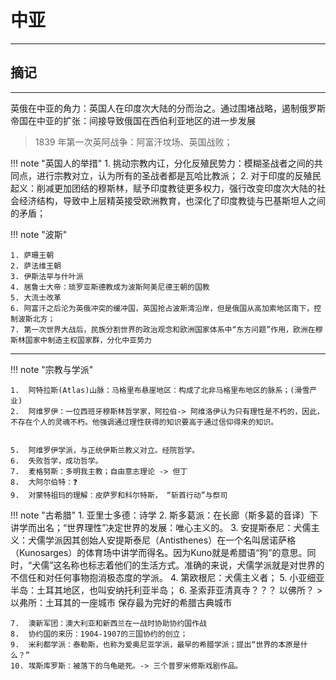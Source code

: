 # 中亚
---


## 摘记
---

英俄在中亚的角力：英国人在印度次大陆的分而治之。通过围堵战略，遏制俄罗斯帝国在中亚的扩张：间接导致俄国在西伯利亚地区的进一步发展

> 1839 年第一次英阿战争：阿富汗坟场、英国战败；
>

!!! note "英国人的举措"
    1. 挑动宗教内讧，分化反殖民势力：模糊圣战者之间的共同点，进行宗教对立，认为所有的圣战者都是瓦哈比教派；
    2. 对于印度的反殖民起义：削减更加团结的穆斯林，赋予印度教徒更多权力，强行改变印度次大陆的社会经济结构，导致中上层精英接受欧洲教育，也深化了印度教徒与巴基斯坦人之间的矛盾；


!!! note  "波斯"

    1. 萨珊王朝
    2. 萨法维王朝
    3. 伊斯法罕与什叶派
    4. 居鲁士大帝：琐罗亚斯德教成为波斯阿美尼德王朝的国教
    5. 大流士改革
    6. 阿富汗之后沦为英俄冲突的缓冲国，英国抢占波斯湾沿岸，但是俄国从高加索地区南下，控制波斯北方；
    7. 第一次世界大战后，民族分割世界的政治观念和欧洲国家体系中“东方问题”作用，欧洲在穆斯林国家中制造主权国家群，分化中亚势力


----


!!! note "宗教与学派"

    1.  阿特拉斯(Atlas)山脉：马格里布悬崖地区：构成了北非马格里布地区的脉系；(滑雪产业)
    2.  阿维罗伊：一位西班牙穆斯林哲学家，阿拉伯-> 阿维洛伊认为只有理性是不朽的，因此，不存在个人的灵魂不朽。他强调通过理性获得的知识要高于通过信仰得来的知识。


    5.  阿维罗伊学派，与正统伊斯兰教义对立。经院哲学。
    6.  失败哲学，成功哲学。
    7.  麦格努斯：多明我主教；自由意志理论 -> 但丁 
    8.  大阿尔伯特：❓
    9.  对蒙特祖玛的理解：皮萨罗和科尔特斯， “斩首行动”与祭司


!!! note "古希腊"
    1.  亚里士多德：诗学
    2.  斯多葛派：在长廊（斯多葛的音译）下讲学而出名；“世界理性”决定世界的发展：唯心主义的。
    3.  安提斯泰尼：犬儒主义：犬儒学派因其创始人安提斯泰尼（Antisthenes）在一个名叫居诺萨格（Kunosarges）的体育场中讲学而得名。因为Kuno就是希腊语“狗”的意思。同时，“犬儒”这名称也标志着他们的生活方式。准确的来说，犬儒学派就是对世界的不信任和对任何事物抱消极态度的学派。
    4.  第欧根尼：犬儒主义者；
    5.  小亚细亚半岛：土耳其地区，也叫安纳托利亚半岛；
    6.  圣索菲亚清真寺？？？  以佛所？
    > 以弗所：土耳其的一座城市 保存最为完好的希腊古典城市

    7.  澳新军团：澳大利亚和新西兰在一战时协助协约国作战
    8.  协约国的来历：1904-1907的三国协约的创立；
    9.  米利都学派：泰勒斯，也称为爱奥尼亚学派，最早的希腊学派；提出“世界的本原是什么？”
    10. 埃斯库罗斯：被落下的乌龟砸死。-> 三个普罗米修斯戏剧作品。
